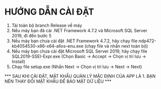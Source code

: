 # HƯỚNG DẪN CÀI ĐẶT
1. Tải toàn bộ branch Release về máy
2. Nếu máy bạn đã cài .NET Framework 4.7.2 và Microsoft SQL Server 2019, đi đến bước 5
3. Nếu máy bạn chưa cài đặt .NET Framework 4.7.2, hãy chạy file ndp472-kb4054530-x86-x64-allos-enu.exe (chạy file và nhấn next toàn bộ)
4. Nếu máy bạn chưa cài đặt Microsoft SQL Server 2019, hãy chạy file SQL2019-SSEI-Expr.exe (Chọn Basic -> Accept -> Chọn vị trí lưu -> Install)
5. Chạy file setup.exe (Nhấn Next -> Chọn vị trí lưu -> Next -> Next)

*** SAU KHI CÀI ĐẶT, MẬT KHẨU QUẢN LÝ MẶC ĐỊNH CỦA APP LÀ 1. BẠN NÊN THAY ĐỔI MẬT KHẨU ĐỂ BẢO MẬT DỮ LIỆU ***
